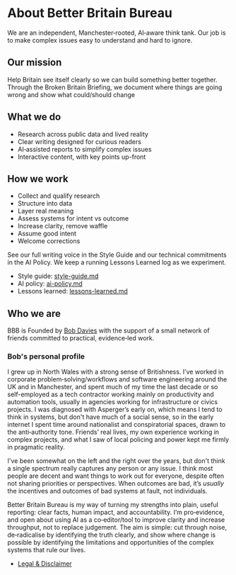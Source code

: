 # About Better Britain Bureau

We are an independent, Manchester‑rooted, AI‑aware think tank. Our job is to make complex issues easy to understand and hard to ignore.

## Our mission
Help Britain see itself clearly so we can build something better together. Through the Broken Britain Briefing, we document where things are going wrong and show what could/should change

## What we do
- Research across public data and lived reality
- Clear writing designed for curious readers
- AI‑assisted reports to simplify complex issues
- Interactive content, with key points up-front

## How we work
- Collect and qualify research
- Structure into data
- Layer real meaning
- Assess systems for intent vs outcome
- Increase clarity, remove waffle
- Assume good intent
- Welcome corrections

See our full writing voice in the Style Guide and our technical commitments in the AI Policy. We keep a running Lessons Learned log as we experiment.

- Style guide: [style-guide.md](./style-guide.md)
- AI policy: [ai-policy.md](./ai-policy.md)
- Lessons learned: [lessons-learned.md](./lessons-learned.md)

## Who we are
BBB is Founded by [Bob Davies](https://bsky.app/profile/bobbigmac.bsky.social) with the support of a small network of friends committed to practical, evidence‑led work.

### Bob's personal profile

I grew up in North Wales with a strong sense of Britishness. I’ve worked in corporate problem‑solving/workflows and software engineering around the UK and in Manchester, and spent much of my time the last decade or so self-employed as a tech contractor working mainly on productivity and automation tools, usually in agencies working for infrastructure or civics projects. I was diagnosed with Asperger’s early on, which means I tend to think in systems, but don't have much of a social sense, so in the early internet I spent time around nationalist and conspiratorial spaces, drawn to the anti‑authority tone. Friends’ real lives, my own experience working in complex projects, and what I saw of local policing and power kept me firmly in pragmatic reality.

I've been somewhat on the left and the right over the years, but don't think a single spectrum really captures any person or any issue. I think most people are decent and want things to work out for everyone, despite often not sharing priorities or perspectives. When outcomes are bad, it’s _usually_ the incentives and outcomes of bad systems at fault, not individuals.

Better Britain Bureau is my way of turning my strengths into plain, useful reporting: clear facts, human impact, and accountability. I’m pro‑evidence, and open about using AI as a co‑editor/tool to improve clarity and increase throughput, not to replace judgement. The aim is simple: cut through noise, de‑radicalise by identifying the truth clearly, and show where change is possible by identifying the limitations and opportunities of the complex systems that rule our lives.

- [Legal &amp; Disclaimer](./legal.md)
